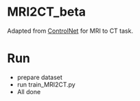 # MRI2CT_beta

Adapted from [ControlNet](https://github.com/lllyasviel/ControlNet) for MRI to CT task.

# Run

- prepare dataset
- run train_MRI2CT.py
- All done
